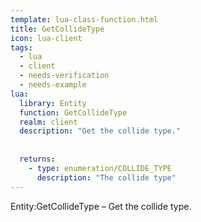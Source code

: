 ```yaml
---
template: lua-class-function.html
title: GetCollideType
icon: lua-client
tags:
  - lua
  - client
  - needs-verification
  - needs-example
lua:
  library: Entity
  function: GetCollideType
  realm: client
  description: "Get the collide type."
  
  
  returns:
    - type: enumeration/COLLIDE_TYPE
      description: "The collide type"
---
```


<div class="lua__search__keywords">
Entity:GetCollideType &#x2013; Get the collide type.
</div>
